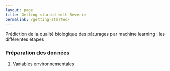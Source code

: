 ```yaml
---
layout: page
title: Getting started with Reverie
permalink: /getting-started/
---
```


Prédiction de la qualité biologique des pâturages par machine learning : les différentes étapes 

### Préparation des données


1. Variables environnementales

